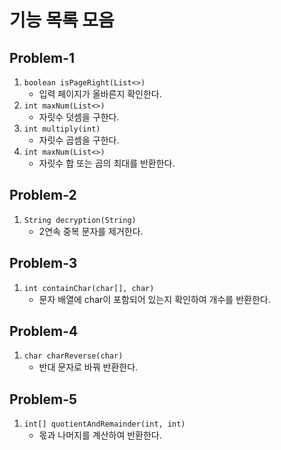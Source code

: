 # 기능 목록 모음

## Problem-1

1. `boolean isPageRight(List<>)` 
    - 입력 페이지가 올바른지 확인한다.
2. `int maxNum(List<>)`
    - 자릿수 덧셈을 구한다.
3. `int multiply(int)`
    - 자릿수 곱셈을 구한다.
4. `int maxNum(List<>)`
    - 자릿수 합 또는 곱의 최대를 반환한다.


## Problem-2

1. `String decryption(String)`
   - 2연속 중복 문자를 제거한다.


## Problem-3

1. `int containChar(char[], char)`
   - 문자 배열에 char이 포함되어 있는지 확인하여 개수를 반환한다.


## Problem-4

1. `char charReverse(char)`
   - 반대 문자로 바꿔 반환한다.


## Problem-5

1. `int[] quotientAndRemainder(int, int)`
   - 몫과 나머지를 계산하여 반환한다.